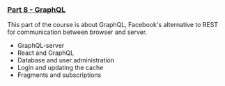 ### [Part 8 - GraphQL](https://fullstackopen.com/en/part8)

This part of the course is about GraphQL, Facebook's alternative to REST for communication between browser and server.

- GraphQL-server
- React and GraphQL
- Database and user administration
- Login and updating the cache
- Fragments and subscriptions